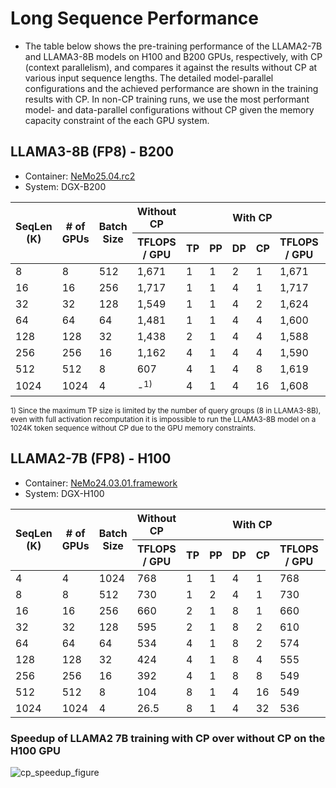 # Long Sequence Performance

- The table below shows the pre-training performance of the LLAMA2-7B and LLAMA3-8B models on H100 and B200 GPUs, respectively, with CP (context parallelism), 
and compares it against the results without CP at various input sequence lengths. 
The detailed model-parallel configurations and the achieved performance are shown in the training results with CP. 
In non-CP training runs, we use the most performant model- and data-parallel configurations without CP given the memory capacity constraint of the each GPU system.

## LLAMA3-8B (FP8) - B200

  - Container: [NeMo25.04.rc2](https://catalog.ngc.nvidia.com/orgs/nvidia/containers/nemo/tags)
  - System: DGX-B200

<table>
  <thead>
    <tr>
      <th rowspan="2" class="top-border">SeqLen (K)</th>
      <th rowspan="2" class="top-border"># of GPUs</th>
      <th rowspan="2" class="top-border">Batch Size</th>
      <th rowspan="1" class="top-border">Without CP</th>
      <th colspan="5" class="top-border">With CP</th>
      <th rowspan="2" class="top-border">Speedup with CP/without CP</th>
    </tr>
    <tr>
      <th>TFLOPS / GPU</th>
      <th>TP</th>
      <th>PP</th>
      <th>DP</th>
      <th>CP</th>
      <th>TFLOPS / GPU</th>
    </tr>
  </thead>
  <tbody>
    <tr>
      <td>8</td>
      <td>8</td>
      <td>512</td>
      <td>1,671</td>
      <td>1</td>
      <td>1</td>
      <td>2</td>
      <td>1</td>
      <td>1,671</td>
      <td class="speedup">1.00</td>
    </tr>
    <tr>
      <td>16</td>
      <td>16</td>
      <td>256</td>
      <td>1,717</td>
      <td>1</td>
      <td>1</td>
      <td>4</td>
      <td>1</td>
      <td>1,717</td>
      <td class="speedup">1.00</td>
    </tr>
    <tr>
      <td>32</td>
      <td>32</td>
      <td>128</td>
      <td>1,549</td>
      <td>1</td>
      <td>1</td>
      <td>4</td>
      <td>2</td>
      <td>1,624</td>
      <td class="speedup">1.05</td>
    </tr>
    <tr>
      <td>64</td>
      <td>64</td>
      <td>64</td>
      <td>1,481</td>
      <td>1</td>
      <td>1</td>
      <td>4</td>
      <td>4</td>
      <td>1,600</td>
      <td class="speedup">1.08</td>
    </tr>
    <tr>
      <td>128</td>
      <td>128</td>
      <td>32</td>
      <td>1,438</td>
      <td>2</td>
      <td>1</td>
      <td>4</td>
      <td>4</td>
      <td>1,588</td>
      <td class="speedup">1.10</td>
    </tr>
    <tr>
      <td>256</td>
      <td>256</td>
      <td>16</td>
      <td>1,162</td>
      <td>4</td>
      <td>1</td>
      <td>4</td>
      <td>4</td>
      <td>1,590</td>
      <td class="speedup">1.37</td>
    </tr>
    <tr>
      <td>512</td>
      <td>512</td>
      <td>8</td>
      <td>607</td>
      <td>4</td>
      <td>1</td>
      <td>4</td>
      <td>8</td>
      <td>1,619</td>
      <td class="speedup">2.67</td>
    </tr>
    <tr>
      <td>1024</td>
      <td>1024</td>
      <td>4</td>
      <td>-<sup>1)</sup></td>
      <td>4</td>
      <td>1</td>
      <td>4</td>
      <td>16</td>
      <td>1,608</td>
      <td class="speedup">-</td>
    </tr>
  </tbody>
</table>

<sup> 1) Since the maximum TP size is limited by the number of query groups (8 in LLAMA3-8B), 
even with full activation recomputation it is impossible to run the LLAMA3-8B model on a 1024K token sequence without CP due to the GPU memory constraints.</sup>

## LLAMA2-7B (FP8) - H100

  - Container: [NeMo24.03.01.framework](https://catalog.ngc.nvidia.com/orgs/nvidia/containers/nemo/tags)
  - System: DGX-H100


<table>
  <thead>
    <tr>
      <th rowspan="2" class="top-border">SeqLen (K)</th>
      <th rowspan="2" class="top-border"># of GPUs</th>
      <th rowspan="2" class="top-border">Batch Size</th>
      <th rowspan="1" class="top-border">Without CP</th>
      <th colspan="5" class="top-border">With CP</th>
      <th rowspan="2" class="top-border">Speedup with CP/without CP</th>
    </tr>
    <tr>
      <th>TFLOPS / GPU</th>
      <th>TP</th>
      <th>PP</th>
      <th>DP</th>
      <th>CP</th>
      <th>TFLOPS / GPU</th>
    </tr>
  </thead>
  <tbody>
    <tr>
      <td>4</td>
      <td>4</td>
      <td>1024</td>
      <td>768</td>
      <td>1</td>
      <td>1</td>
      <td>4</td>
      <td>1</td>
      <td>768</td>
      <td class="speedup">1.00</td>
    </tr>
    <tr>
      <td>8</td>
      <td>8</td>
      <td>512</td>
      <td>730</td>
      <td>1</td>
      <td>2</td>
      <td>4</td>
      <td>1</td>
      <td>730</td>
      <td class="speedup">1.00</td>
    </tr>
    <tr>
      <td>16</td>
      <td>16</td>
      <td>256</td>
      <td>660</td>
      <td>2</td>
      <td>1</td>
      <td>8</td>
      <td>1</td>
      <td>660</td>
      <td class="speedup">1.00</td>
    </tr>
    <tr>
      <td>32</td>
      <td>32</td>
      <td>128</td>
      <td>595</td>
      <td>2</td>
      <td>1</td>
      <td>8</td>
      <td>2</td>
      <td>610</td>
      <td class="speedup">1.03</td>
    </tr>
    <tr>
      <td>64</td>
      <td>64</td>
      <td>64</td>
      <td>534</td>
      <td>4</td>
      <td>1</td>
      <td>8</td>
      <td>2</td>
      <td>574</td>
      <td class="speedup">1.07</td>
    </tr>
    <tr>
      <td>128</td>
      <td>128</td>
      <td>32</td>
      <td>424</td>
      <td>4</td>
      <td>1</td>
      <td>8</td>
      <td>4</td>
      <td>555</td>
      <td class="speedup">1.31</td>
    </tr>
    <tr>
      <td>256</td>
      <td>256</td>
      <td>16</td>
      <td>392</td>
      <td>4</td>
      <td>1</td>
      <td>8</td>
      <td>8</td>
      <td>549</td>
      <td class="speedup">1.40</td>
    </tr>
    <tr>
      <td>512</td>
      <td>512</td>
      <td>8</td>
      <td>104</td>
      <td>8</td>
      <td>1</td>
      <td>4</td>
      <td>16</td>
      <td>549</td>
      <td class="speedup">5.28</td>
    </tr>
    <tr>
      <td>1024</td>
      <td>1024</td>
      <td>4</td>
      <td>26.5</td>
      <td>8</td>
      <td>1</td>
      <td>4</td>
      <td>32</td>
      <td>536</td>
      <td class="speedup">20.23</td>
    </tr>
  </tbody>
</table>


### Speedup of LLAMA2 7B training with CP over without CP on the H100 GPU
![cp_speedup_figure](https://github.com/NVIDIA/NeMo/releases/download/r2.0.0rc1/tutorial_cp_speedup_figure.png)